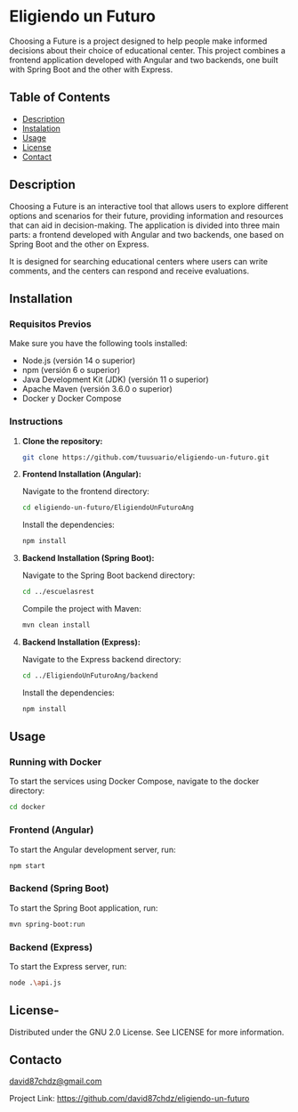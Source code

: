 # Eligiendo un Futuro

Choosing a Future is a project designed to help people make informed decisions about their choice of educational center. This project combines a frontend application developed with Angular and two backends, one built with Spring Boot and the other with Express.

## Table of Contents

- [Description](#descripción)
- [Instalation](#instalación)
- [Usage](#uso)
- [License](#licencia)
- [Contact](#contacto)

## Description

Choosing a Future is an interactive tool that allows users to explore different options and scenarios for their future, providing information and resources that can aid in decision-making. The application is divided into three main parts: a frontend developed with Angular and two backends, one based on Spring Boot and the other on Express.

It is designed for searching educational centers where users can write comments, and the centers can respond and receive evaluations.
## Installation

### Requisitos Previos

Make sure you have the following tools installed:

- Node.js (versión 14 o superior)
- npm (versión 6 o superior)
- Java Development Kit (JDK) (versión 11 o superior)
- Apache Maven (versión 3.6.0 o superior)
- Docker y Docker Compose

### Instructions

1. **Clone the repository:**

    ```sh
    git clone https://github.com/tuusuario/eligiendo-un-futuro.git
    ```

2. **Frontend Installation (Angular):**

    Navigate to the frontend directory:

    ```sh
    cd eligiendo-un-futuro/EligiendoUnFuturoAng
    ```

    Install the dependencies:

    ```sh
    npm install
    ```

3. **Backend Installation (Spring Boot):**

    Navigate to the Spring Boot backend directory:

    ```sh
    cd ../escuelasrest
    ```

    Compile the project with Maven:

    ```sh
    mvn clean install
    ```

4. **Backend Installation (Express):**

    Navigate to the Express backend directory:

    ```sh
    cd ../EligiendoUnFuturoAng/backend
    ```

    Install the dependencies:

    ```sh
    npm install
    ```

## Usage

### Running with Docker

To start the services using Docker Compose, navigate to the docker directory:

```sh
cd docker
```

### Frontend (Angular)

To start the Angular development server, run:
```sh
npm start
```

### Backend (Spring Boot)

To start the Spring Boot application, run:

```sh
mvn spring-boot:run
```


### Backend (Express)

To start the Express server, run:

```sh
node .\api.js
```
## License-

Distributed under the GNU 2.0 License. See LICENSE for more information.

## Contacto

david87chdz@gmail.com

Project Link: https://github.com/david87chdz/eligiendo-un-futuro
